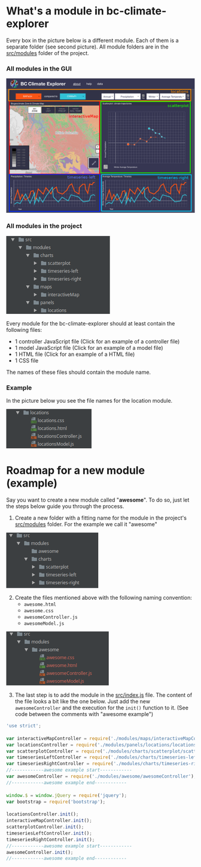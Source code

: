 # What's a module in bc-climate-explorer
Every box in the picture below is a different module. Each of them is a separate folder (see second picture). All module folders are in the [src/modules](../../src/modules) folder of the project.

### All modules in the GUI
![wireframe image](https://github.com/joeyklee/bc-climate-explorer/blob/master/examples/images/modules.png)

### All modules in the project
![filesystem image](https://github.com/joeyklee/bc-climate-explorer/blob/master/examples/images/modules_directories.png)

Every module for the bc-climate-explorer should at least contain the following files:

- 1 controller JavaScript file (Click for an example of a controller file)
- 1 model JavaScript file (Click for an example of a model file)
- 1 HTML file (Click for an example of a HTML file)
- 1 CSS file

The names of these files should contain the module name.

### Example
In the picture below you see the file names for the location module. 

![example_folder_file_names](https://github.com/joeyklee/bc-climate-explorer/blob/master/examples/images/example_folder_file_names.png)


# Roadmap for a new module (example)
Say you want to create a new module called "**awesome**". To do so, just let the steps below guide you through the process.
1. Create a new folder with a fitting name for the module in the project's [src/modules](../../src/modules) folder. For the example we call it "awesome"

![roadmap_1_new_folder.png](https://github.com/joeyklee/bc-climate-explorer/blob/master/examples/images/roadmap_1_new_folder.png)

2. Create the files mentioned above with the following naming convention:
    - `awesome.html`
    - `awesome.css`
    - `awesomeController.js`
    - `awesomeModel.js`
    
![roadmap_2_new_files.png](https://github.com/joeyklee/bc-climate-explorer/blob/master/examples/images/roadmap_2_new_files.png)

3. The last step is to add the module in the [src/index.js](../../src/index.js) file. The content of the file looks a bit like the one below. Just add the new `awesomeController` and the execution for the `init()` function to it. (See code between the comments with "awesome example")

``` javascript
'use strict';

var interactiveMapController = require('./modules/maps/interactiveMapController');
var locationsController = require('./modules/panels/locations/locationsController');
var scatterplotController = require('./modules/charts/scatterplot/scatterplotController');
var timeseriesLeftController = require('./modules/charts/timeseries-left/timeseriesLeftController');
var timeseriesRightController = require('./modules/charts/timeseries-right/timeseriesRightController');
//------------awesome example start------------
var awesomeController = require('./modules/awesome/awesomeController');
//------------awesome example end------------

window.$ = window.jQuery = require('jquery');
var bootstrap = require('bootstrap');

locationsController.init();
interactiveMapController.init();
scatterplotController.init();
timeseriesLeftController.init();
timeseriesRightController.init();
//------------awesome example start------------
awesomeController.init();
//------------awesome example end------------
```